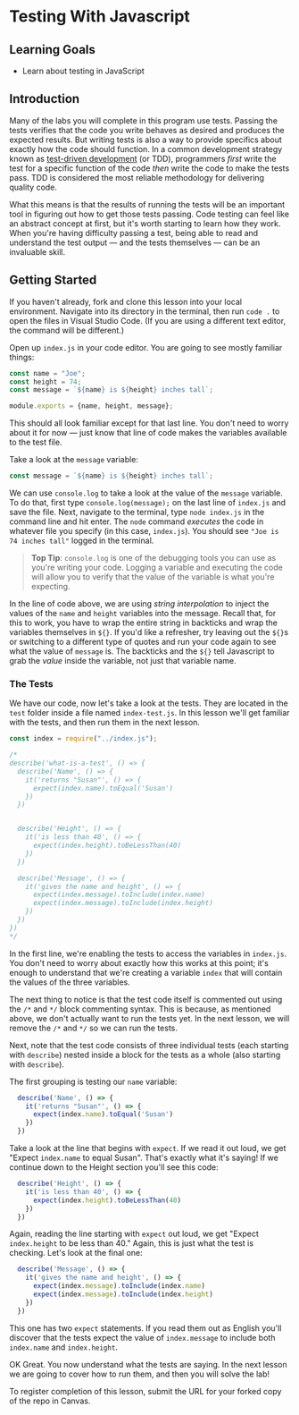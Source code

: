 # Testing With Javascript

## Learning Goals

* Learn about testing in JavaScript

## Introduction

Many of the labs you will complete in this program use tests. Passing the tests
verifies that the code you write behaves as desired and produces the expected
results. But writing tests is also a way to provide specifics about exactly how
the code should function. In a common development strategy known as [test-driven
development][tdd] (or TDD), programmers _first_ write the test for a specific
function of the code _then_ write the code to make the tests pass. TDD is
considered the most reliable methodology for delivering quality code.

What this means is that the results of running the tests will be an important
tool in figuring out how to get those tests passing. Code testing can feel like
an abstract concept at first, but it's worth starting to learn how they work.
When you're having difficulty passing a test, being able to read and understand
the test output &mdash; and the tests themselves &mdash; can be an invaluable
skill.

## Getting Started

If you haven't already, fork and clone this lesson into your local environment.
Navigate into its directory in the terminal, then run `code .` to open the files
in Visual Studio Code. (If you are using a different text editor, the command
will be different.)

Open up `index.js` in your code editor. You are going to see mostly familiar
things:

```javascript
const name = "Joe";
const height = 74;
const message = `${name} is ${height} inches tall`;

module.exports = {name, height, message};
```

This should all look familiar except for that last line. You don't need to worry
about it for now &mdash; just know that line of code makes the variables
available to the test file.

Take a look at the `message` variable:

```js
const message = `${name} is ${height} inches tall`;
```

We can use `console.log` to take a look at the value of the `message` variable.
To do that, first type `console.log(message);` on the last line of `index.js`
and save the file. Next, navigate to the terminal, type `node index.js` in the
command line and hit enter. The `node` command _executes_ the code in whatever
file you specify (in this case, `index.js`). You should see `"Joe is 74 inches
tall"` logged in the terminal.

> **Top Tip**: `console.log` is one of the debugging tools you can use as you're writing your code. Logging a variable and executing the code will allow you to verify that the value of the variable is what you're expecting.

In the line of code above, we are using _string interpolation_ to inject the
values of the `name` and `height` variables into the message. Recall that, for
this to work, you have to wrap the entire string in backticks and wrap the
variables themselves in `${}`. If you'd like a refresher, try leaving out the
`${}`s or switching to a different type of quotes and run your code again to see
what the value of `message` is. The backticks and the `${}` tell Javascript to
grab the _value_ inside the variable, not just that variable name.

### The Tests

We have our code, now let's take a look at the tests. They are located in the
`test` folder inside a file named `index-test.js`. In this lesson we'll get
familiar with the tests, and then run them in the next lesson.

```javascript
const index = require("../index.js");

/*
describe('what-is-a-test', () => {
  describe('Name', () => {
    it('returns "Susan"', () => {
      expect(index.name).toEqual('Susan')
    })
  })


  describe('Height', () => {
    it('is less than 40', () => {
      expect(index.height).toBeLessThan(40)
    })
  })

  describe('Message', () => {
    it('gives the name and height', () => {
      expect(index.message).toInclude(index.name)
      expect(index.message).toInclude(index.height)
    })
  })
})
*/
```

In the first line, we're enabling the tests to access the variables in
`index.js`. You don't need to worry about exactly how this works at this point;
it's enough to understand that we're creating a variable `index` that will
contain the values of the three variables.

The next thing to notice is that the test code itself is commented out using the
`/*` and `*/` block commenting syntax. This is because, as mentioned above, we
don't actually want to run the tests yet. In the next lesson, we will remove the
`/*` and `*/` so we can run the tests.

Next, note that the test code consists of three individual tests (each starting
with `describe`) nested inside a block for the tests as a whole (also starting
with `describe`).

The first grouping is testing our `name` variable:

```javascript
  describe('Name', () => {
    it('returns "Susan"', () => {
      expect(index.name).toEqual('Susan')
    })
  })
```

Take a look at the line that begins with `expect`. If we read it out loud, we
get "Expect `index.name` to equal Susan". That's exactly what it's saying! If we
continue down to the Height section you'll see this code:

```javascript
  describe('Height', () => {
    it('is less than 40', () => {
      expect(index.height).toBeLessThan(40)
    })
  })
```

Again, reading the line starting with `expect` out loud, we get "Expect
`index.height` to be less than 40." Again, this is just what the test is
checking. Let's look at the final one:

```javascript
  describe('Message', () => {
    it('gives the name and height', () => {
      expect(index.message).toInclude(index.name)
      expect(index.message).toInclude(index.height)
    })
  })
```

This one has two `expect` statements. If you read them out as English you'll
discover that the tests expect the value of `index.message` to include both
`index.name` and `index.height`.

OK Great. You now understand what the tests are saying. In the next lesson we
are going to cover how to run them, and then you will solve the lab!

To register completion of this lesson, submit the URL for your forked copy of
the repo in Canvas.

[tdd]: https://en.wikipedia.org/wiki/Test-driven_development
